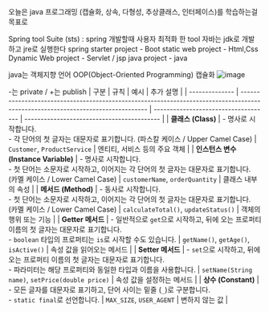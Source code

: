 오늘은 java 프로그래밍 (캡슐화, 상속, 다형성, 추상클래스, 인터페이스)를 학습하는걸 목표로 

Spring tool Suite (sts) : spring 개발할때 사용자 최적화 한 tool 
자바는 jdk로 개발 하고 jre로 실행한다
spring starter project - Boot
static web project - Html,Css
Dynamic Web project - Servlet / jsp
java project - java 

java는 객체지향 언어 OOP(Object-Oriented Programming)
캡슐화
![image](https://github.com/user-attachments/assets/c027c61e-c51f-46ab-a2eb-4818b213ddf3)

-는 private / +는 publish
| 구분           | 규칙                                                                                                                             | 예시                                 | 추가 설명                                  |
| -------------- | ------------------------------------------------------------------------------------------------------------------------------- | ------------------------------------ | ------------------------------------------ |
| **클래스 (Class)** | - 명사로 시작합니다. <br> - 각 단어의 첫 글자는 대문자로 표기합니다. (파스칼 케이스 / Upper Camel Case)                                  | `Customer`, `ProductService`         | 엔티티, 서비스 등의 주요 객체             |
| **인스턴스 변수 (Instance Variable)** | - 명사로 시작합니다. <br> - 첫 단어는 소문자로 시작하고, 이어지는 각 단어의 첫 글자는 대문자로 표기합니다. (카멜 케이스 / Lower Camel Case) | `customerName`, `orderQuantity`      | 클래스 내부의 속성                         |
| **메서드 (Method)** | - 동사로 시작합니다. <br> - 첫 단어는 소문자로 시작하고, 이어지는 각 단어의 첫 글자는 대문자로 표기합니다. (카멜 케이스 / Lower Camel Case)     | `calculateTotal()`, `updateStatus()` | 객체의 행위 또는 기능                     |
| **Getter 메서드** | - 일반적으로 `get`으로 시작하고, 뒤에 오는 프로퍼티 이름의 첫 글자는 대문자로 표기합니다. <br> - `boolean` 타입의 프로퍼티는 `is`로 시작할 수도 있습니다. | `getName()`, `getAge()`, `isActive()` | 속성 값을 읽어오는 메서드                   |
| **Setter 메서드** | - `set`으로 시작하고, 뒤에 오는 프로퍼티 이름의 첫 글자는 대문자로 표기합니다. <br> - 파라미터는 해당 프로퍼티와 동일한 타입과 이름을 사용합니다.                               | `setName(String name)`, `setPrice(double price)` | 속성 값을 설정하는 메서드                   |
| **상수 (Constant)** | - 모든 글자를 대문자로 표기하고, 단어 사이는 밑줄 (`_`)로 구분합니다. <br> - `static final`로 선언합니다.                                  | `MAX_SIZE`, `USER_AGENT`   | 변하지 않는 값                             |

